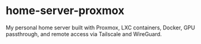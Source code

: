 # home-server-proxmox
My personal home server built with Proxmox, LXC containers, Docker, GPU passthrough, and remote access via Tailscale and WireGuard.
